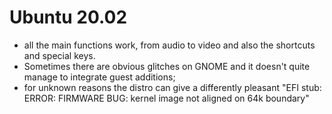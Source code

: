 # Ubuntu 20.02
- all the main functions work, from audio to video and also the shortcuts and special keys.
- Sometimes there are obvious glitches on GNOME and it doesn't quite manage to integrate guest additions;
- for unknown reasons the distro can give a differently pleasant "EFI stub: ERROR: FIRMWARE BUG: kernel image not aligned on 64k boundary"
